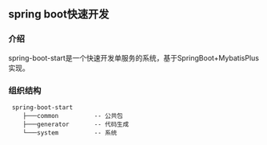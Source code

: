 ## spring boot快速开发

### 介绍
spring-boot-start是一个快速开发单服务的系统，基于SpringBoot+MybatisPlus实现。


### 组织结构
```
 spring-boot-start
    ├───common          -- 公共包
    ├───generator       -- 代码生成
    └───system          -- 系统
```
   


 
